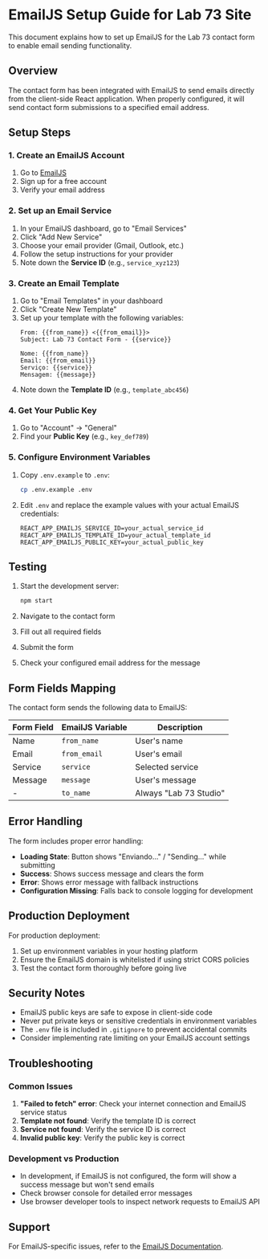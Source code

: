 # EmailJS Setup Guide for Lab 73 Site

This document explains how to set up EmailJS for the Lab 73 contact form to enable email sending functionality.

## Overview

The contact form has been integrated with EmailJS to send emails directly from the client-side React application. When properly configured, it will send contact form submissions to a specified email address.

## Setup Steps

### 1. Create an EmailJS Account

1. Go to [EmailJS](https://www.emailjs.com/)
2. Sign up for a free account
3. Verify your email address

### 2. Set up an Email Service

1. In your EmailJS dashboard, go to "Email Services"
2. Click "Add New Service"
3. Choose your email provider (Gmail, Outlook, etc.)
4. Follow the setup instructions for your provider
5. Note down the **Service ID** (e.g., `service_xyz123`)

### 3. Create an Email Template

1. Go to "Email Templates" in your dashboard
2. Click "Create New Template"
3. Set up your template with the following variables:
   ```
   From: {{from_name}} <{{from_email}}>
   Subject: Lab 73 Contact Form - {{service}}
   
   Nome: {{from_name}}
   Email: {{from_email}}
   Serviço: {{service}}
   Mensagem: {{message}}
   ```
4. Note down the **Template ID** (e.g., `template_abc456`)

### 4. Get Your Public Key

1. Go to "Account" -> "General"
2. Find your **Public Key** (e.g., `key_def789`)

### 5. Configure Environment Variables

1. Copy `.env.example` to `.env`:
   ```bash
   cp .env.example .env
   ```

2. Edit `.env` and replace the example values with your actual EmailJS credentials:
   ```env
   REACT_APP_EMAILJS_SERVICE_ID=your_actual_service_id
   REACT_APP_EMAILJS_TEMPLATE_ID=your_actual_template_id
   REACT_APP_EMAILJS_PUBLIC_KEY=your_actual_public_key
   ```

## Testing

1. Start the development server:
   ```bash
   npm start
   ```

2. Navigate to the contact form
3. Fill out all required fields
4. Submit the form
5. Check your configured email address for the message

## Form Fields Mapping

The contact form sends the following data to EmailJS:

| Form Field | EmailJS Variable | Description |
|------------|------------------|-------------|
| Name       | `from_name`      | User's name |
| Email      | `from_email`     | User's email |
| Service    | `service`        | Selected service |
| Message    | `message`        | User's message |
| -          | `to_name`        | Always "Lab 73 Studio" |

## Error Handling

The form includes proper error handling:

- **Loading State**: Button shows "Enviando..." / "Sending..." while submitting
- **Success**: Shows success message and clears the form
- **Error**: Shows error message with fallback instructions
- **Configuration Missing**: Falls back to console logging for development

## Production Deployment

For production deployment:

1. Set up environment variables in your hosting platform
2. Ensure the EmailJS domain is whitelisted if using strict CORS policies
3. Test the contact form thoroughly before going live

## Security Notes

- EmailJS public keys are safe to expose in client-side code
- Never put private keys or sensitive credentials in environment variables
- The `.env` file is included in `.gitignore` to prevent accidental commits
- Consider implementing rate limiting on your EmailJS account settings

## Troubleshooting

### Common Issues

1. **"Failed to fetch" error**: Check your internet connection and EmailJS service status
2. **Template not found**: Verify the template ID is correct
3. **Service not found**: Verify the service ID is correct
4. **Invalid public key**: Verify the public key is correct

### Development vs Production

- In development, if EmailJS is not configured, the form will show a success message but won't send emails
- Check browser console for detailed error messages
- Use browser developer tools to inspect network requests to EmailJS API

## Support

For EmailJS-specific issues, refer to the [EmailJS Documentation](https://www.emailjs.com/docs/).
